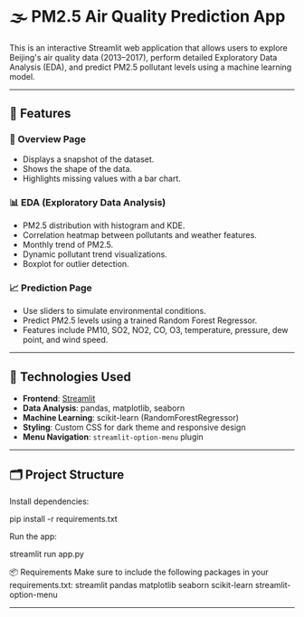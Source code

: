 # 🌫️ PM2.5 Air Quality Prediction App

This is an interactive Streamlit web application that allows users to explore Beijing's air quality data (2013–2017), perform detailed Exploratory Data Analysis (EDA), and predict PM2.5 pollutant levels using a machine learning model.

---

## 🚀 Features

### 📄 Overview Page
- Displays a snapshot of the dataset.
- Shows the shape of the data.
- Highlights missing values with a bar chart.

### 📊 EDA (Exploratory Data Analysis)
- PM2.5 distribution with histogram and KDE.
- Correlation heatmap between pollutants and weather features.
- Monthly trend of PM2.5.
- Dynamic pollutant trend visualizations.
- Boxplot for outlier detection.

### 📈 Prediction Page
- Use sliders to simulate environmental conditions.
- Predict PM2.5 levels using a trained Random Forest Regressor.
- Features include PM10, SO2, NO2, CO, O3, temperature, pressure, dew point, and wind speed.

---

## 🧠 Technologies Used

- **Frontend**: [Streamlit](https://streamlit.io/)
- **Data Analysis**: pandas, matplotlib, seaborn
- **Machine Learning**: scikit-learn (RandomForestRegressor)
- **Styling**: Custom CSS for dark theme and responsive design
- **Menu Navigation**: `streamlit-option-menu` plugin

---

## 🗂️ Project Structure

Install dependencies:

pip install -r requirements.txt


Run the app:

streamlit run app.py

📦 Requirements
Make sure to include the following packages in your requirements.txt:
streamlit
pandas
matplotlib
seaborn
scikit-learn
streamlit-option-menu

****
